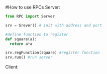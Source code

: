 #How to use RPCs 
Server:
```python
from RPC import Server

srv = Srever() # init with address and port

#define function to register
def square(a):
  return a*a

srv.regFunction(square) #register function
srv.run() #run server
```
Client:
